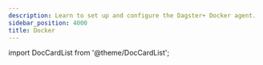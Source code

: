 ```yaml
---
description: Learn to set up and configure the Dagster+ Docker agent.
sidebar_position: 4000
title: Docker
---
```


import DocCardList from '@theme/DocCardList';

<DocCardList />
